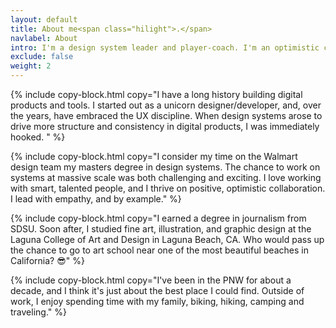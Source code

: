 ```yaml
---
layout: default
title: About me<span class="hilight">.</span>
navlabel: About
intro: I'm a design system leader and player-coach. I'm an optimistic collaborator. I enjoy building systems and tools that help designers and engineers work better and faster.
exclude: false
weight: 2
---
```


{% include copy-block.html copy="I have a long history building digital products and tools. I started out as a unicorn designer/developer, and, over the years, have embraced the UX discipline. When design systems arose to drive more structure and consistency in digital products, I was immediately hooked. " %}

{% include copy-block.html copy="I consider my time on the Walmart design team my masters degree in design systems. The chance to work on systems at massive scale was both challenging and exciting. I love working with smart, talented people, and I thrive on positive, optimistic collaboration. I lead with empathy, and by example." %} 

{% include copy-block.html copy="I earned a degree in journalism from SDSU. Soon after, I studied fine art, illustration, and graphic design at the Laguna College of Art and Design in Laguna Beach, CA. Who would pass up the chance to go to art school near one of the most beautiful beaches in California? 😎" %}

{% include copy-block.html copy="I've been in the PNW for about a decade, and I think it's just about the best place I could find. Outside of work, I enjoy spending time with my family, biking, hiking, camping and traveling." %}
